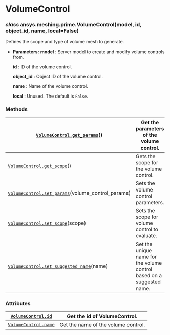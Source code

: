 <!-- vale off -->

# VolumeControl

### *class* ansys.meshing.prime.VolumeControl(model, id, object_id, name, local=False)

Defines the scope and type of volume mesh to generate.

* **Parameters:**
  **model**
  : Server model to create and modify volume controls from.

  **id**
  : ID of the volume control.

  **object_id**
  : Object ID of the volume control.

  **name**
  : Name of the volume control.

  **local**
  : Unused. The default is `False`.

<!-- !! processed by numpydoc !! -->

### Methods

| [`VolumeControl.get_params`](ansys.meshing.prime.VolumeControl.get_params.md#ansys.meshing.prime.VolumeControl.get_params)()                             | Get the parameters of the volume control.                             |
|----------------------------------------------------------------------------------------------------------------------------------------------------------|-----------------------------------------------------------------------|
| [`VolumeControl.get_scope`](ansys.meshing.prime.VolumeControl.get_scope.md#ansys.meshing.prime.VolumeControl.get_scope)()                                | Gets the scope for the volume control.                                |
| [`VolumeControl.set_params`](ansys.meshing.prime.VolumeControl.set_params.md#ansys.meshing.prime.VolumeControl.set_params)(volume_control_params)        | Sets the volume control parameters.                                   |
| [`VolumeControl.set_scope`](ansys.meshing.prime.VolumeControl.set_scope.md#ansys.meshing.prime.VolumeControl.set_scope)(scope)                           | Sets the scope for volume control to evaluate.                        |
| [`VolumeControl.set_suggested_name`](ansys.meshing.prime.VolumeControl.set_suggested_name.md#ansys.meshing.prime.VolumeControl.set_suggested_name)(name) | Set the unique name for the volume control based on a suggested name. |

### Attributes

| [`VolumeControl.id`](ansys.meshing.prime.VolumeControl.id.md#ansys.meshing.prime.VolumeControl.id)       | Get the id of VolumeControl.        |
|----------------------------------------------------------------------------------------------------------|-------------------------------------|
| [`VolumeControl.name`](ansys.meshing.prime.VolumeControl.name.md#ansys.meshing.prime.VolumeControl.name) | Get the name of the volume control. |
<!-- vale on -->
